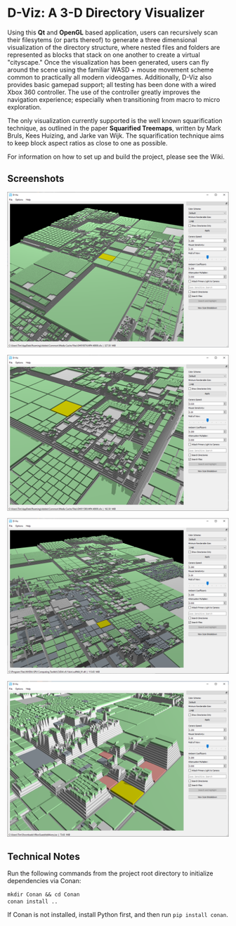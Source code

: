 # D-Viz: A 3-D Directory Visualizer

Using this **Qt** and **OpenGL** based application, users can recursively scan their filesytems (or parts thereof) to generate a three dimensional visualization of the directory structure, where nested files and folders are represented as blocks that stack on one another to create a virtual "cityscape." Once the visualization has been generated, users can fly around the scene using the familiar WASD + mouse movement scheme common to practically all modern videogames. Additionally, D-Viz also provides basic gamepad support; all testing has been done with a wired Xbox 360 controller. The use of the controller greatly improves the navigation experience; especially when transitioning from macro to micro exploration.

The only visualization currently supported is the well known squarification technique, as outlined in the paper **Squarified Treemaps**, written by Mark Bruls, Kees Huizing, and Jarke van Wijk. The squarification technique aims to keep block aspect ratios as close to one as possible.

For information on how to set up and build the project, please see the Wiki.

## Screenshots

![Example 1](https://github.com/TimSevereijns/D-Viz/blob/master/Screenshots/2020/D-Viz-1.png)

![Example 2](https://github.com/TimSevereijns/D-Viz/blob/master/Screenshots/2020/D-Viz-2.png)

![Example 3](https://github.com/TimSevereijns/D-Viz/blob/master/Screenshots/2020/D-Viz-3.png)

![Example 4](https://github.com/TimSevereijns/D-Viz/blob/master/Screenshots/2020/D-Viz-5.png)

## Technical Notes

Run the following commands from the project root directory to initialize dependencies via Conan:

```
mkdir Conan && cd Conan
conan install ..
```

If Conan is not installed, install Python first, and then run `pip install conan`.
